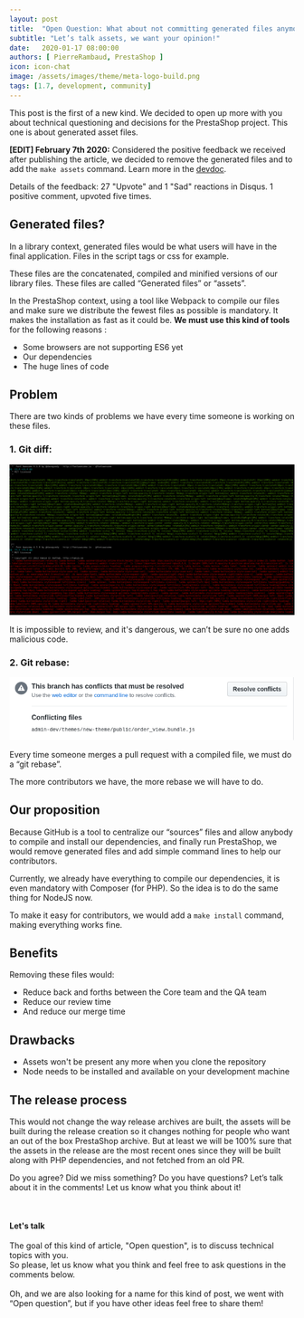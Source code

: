 ```yaml
---
layout: post
title:  "Open Question: What about not committing generated files anymore?"
subtitle: "Let’s talk assets, we want your opinion!"
date:   2020-01-17 08:00:00
authors: [ PierreRambaud, PrestaShop ]
icon: icon-chat
image: /assets/images/theme/meta-logo-build.png
tags: [1.7, development, community]
---
```



This post is the first of a new kind.
We decided to open up more with you about technical questioning and decisions for the PrestaShop project.
This one is about generated asset files.

**[EDIT] February 7th 2020:**
Considered the positive feedback we received after publishing the article, we decided to remove the generated files and to add the `make assets` command. Learn more in the [devdoc](https://devdocs.prestashop.com/1.7/development/compile-assets/#build-all-assets-at-once).

Details of the feedback:
27 "Upvote" and 1 "Sad" reactions in Disqus.
1 positive comment, upvoted five times.


## Generated files?

In a library context, generated files would be what users will have in the final application.
Files in the script tags or css for example.

These files are the concatenated, compiled and minified versions of our library files.
These files are called “Generated files” or “assets”.

In the PrestaShop context, using a tool like Webpack to compile our files and make sure we distribute the fewest files as possible is mandatory. It makes the installation as fast as it could be.
**We must use this kind of tools** for the following reasons :
- Some browsers are not supporting ES6 yet
- Our dependencies
- The huge lines of code


## Problem

There are two kinds of problems we have every time someone is working on these files.

### 1. Git diff:

![What we see everytime in the git diff](/assets/images/2019/12/open-question-assets-git-diff.png)

It is impossible to review, and it's dangerous, we can’t be sure no one adds malicious code.


### 2. Git rebase:

![These nice conflicting files...](/assets/images/2019/12/open-question-assets-git-rebase.png)

Every time someone merges a pull request with a compiled file, we must do a  “git rebase”.

The more contributors we have, the more rebase we will have to do.


## Our proposition

Because GitHub is a tool to centralize our “sources” files and allow anybody to compile and install our dependencies, and finally run PrestaShop, we would remove generated files and add simple command lines to help our contributors.

Currently, we already have everything to compile our dependencies, it is even mandatory with Composer (for PHP). So the idea is to do the same thing for NodeJS now.

To make it easy for contributors, we would add a `make install` command, making everything works fine.


## Benefits

Removing these files would:
- Reduce back and forths between the Core team and the QA team
- Reduce our review time
- And reduce our merge time


## Drawbacks

- Assets won't be present any more when you clone the repository
- Node needs to be installed and available on your development machine


## The release process

This would not change the way release archives are built, the assets will be built during the release creation so it changes nothing for people who want an out of the box PrestaShop archive. But at least we will be 100% sure that the assets in the release are the most recent ones since they will be built along with PHP dependencies, and not fetched from an old PR.

Do you agree? Did we miss something? Do you have questions? Let’s talk about it in the comments!
Let us know what you think about it!

<br>
<div class="alert alert-info" role="alert">
<h4><i class='icon-chat'> </i>Let's talk</h4>
  The goal of this kind of article, "Open question", is to discuss technical topics with you.
  <br>So please, let us know what you think and feel free to ask questions in the comments below.
  <br><br>Oh, and we are also looking for a name for this kind of post, we went with “Open question”, but if you have other ideas feel free to share them!
</div>
